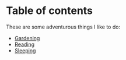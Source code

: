 # Table of contents
 These are some adventurous things I like to do:

* [Gardening](gardening.md)
* [Reading](reading.md)
* [Sleeping](sleeping.md)

